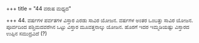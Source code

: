 +++
title = "44 ವರುಷ ಮಧ್ಯದ"

+++
44. ವರ್ಷಗಳ ಪರ್ವತಗಳ ವಿಸ್ತಾರ ಎರಡು ಸಾವಿರ ಯೋಜನ. ವರ್ಷಗಳ ಅಂತರ ಒಂಬತ್ತು ಸಾವಿರ ಯೋಜನ. ಪೂರ್ವದಿಂದ ಪಶ್ಚಿಮದವರೆಗಿನ ಒಟ್ಟು ವಿಸ್ತಾರ ಮೂವತ್ತನಾಲ್ಕು ಯೋಜನ. ಹೊರಗೆ  ಇದರ ಇಮ್ಮಡಿಯಷ್ಟು ವಿಸ್ತಾರದ ಉಪ್ಪಿನ ಸಮುದ್ರವಿದೆ (?)